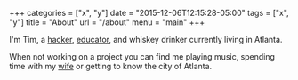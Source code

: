 +++
categories = ["x", "y"]
date = "2015-12-06T12:15:28-05:00"
tags = ["x", "y"]
title = "About"
url = "/about"
menu = "main"
+++

I'm Tim, a <a href="http://github.com/twhitacre" target="_blank">hacker</a>, <a href="http://theironyard.com/" target="_blank">educator</a>, and whiskey drinker currently living in Atlanta.

When not working on a project you can find me playing music, spending time with my <a href="http://stephwhitacre.com/" target="_blank">wife</a> or getting to know the city of Atlanta.